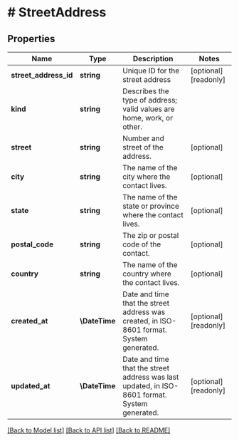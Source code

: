 # # StreetAddress

## Properties

Name | Type | Description | Notes
------------ | ------------- | ------------- | -------------
**street_address_id** | **string** | Unique ID for the street address | [optional] [readonly]
**kind** | **string** | Describes the type of address; valid values are home, work, or other. |
**street** | **string** | Number and street of the address. | [optional]
**city** | **string** | The name of the city where the contact lives. | [optional]
**state** | **string** | The name of the state or province where the contact lives. | [optional]
**postal_code** | **string** | The zip or postal code of the contact. | [optional]
**country** | **string** | The name of the country where the contact lives. | [optional]
**created_at** | **\DateTime** | Date and time that the street address was created, in ISO-8601 format. System generated. | [optional] [readonly]
**updated_at** | **\DateTime** | Date and time that the street address was last updated, in ISO-8601 format. System generated. | [optional] [readonly]

[[Back to Model list]](../../README.md#models) [[Back to API list]](../../README.md#endpoints) [[Back to README]](../../README.md)
